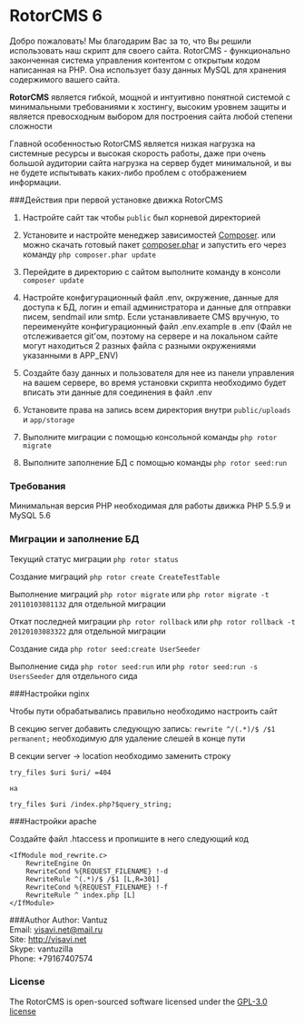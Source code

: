 RotorCMS 6
=========

Добро пожаловать!
Мы благодарим Вас за то, что Вы решили использовать наш скрипт для своего сайта. RotorCMS - функционально законченная система управления контентом с открытым кодом написанная на PHP. Она использует базу данных MySQL для хранения содержимого вашего сайта.

**RotorCMS** является гибкой, мощной и интуитивно понятной системой с минимальными требованиями к хостингу, высоким уровнем защиты и является превосходным выбором для построения сайта любой степени сложности

Главной особенностью RotorCMS является низкая нагрузка на системные ресурсы и высокая скорость работы, даже при очень большой аудитории сайта нагрузка на сервер будет минимальной, и вы не будете испытывать каких-либо проблем с отображением информации.

###Действия при первой установке движка RotorCMS

1. Настройте сайт так чтобы `public` был корневой директорией

2. Установите и настройте менеджер зависимостей [Composer](https://getcomposer.org).
   или можно скачать готовый пакет 
    [composer.phar](https://getcomposer.org/composer.phar)
    и запустить его через команду
   `php composer.phar update`

3. Перейдите в директорию с сайтом выполните команду в консоли `composer update`

4. Настройте конфигурационный файл .env, окружение, данные для доступа к БД, логин и email администратора и данные для отправки писем, sendmail или smtp. Если устанавливаете CMS вручную, то переименуйте конфигурационный файл .env.example в .env (Файл не отслеживается git'ом, поэтому на сервере и на локальном сайте могут находиться 2 разных файла с разными окружениями указанными в APP_ENV)

5. Создайте базу данных и пользователя для нее из панели управления на вашем сервере, во время установки скрипта необходимо будет вписать эти данные для соединения в файл .env

6. Установите права на запись всем директория внутри `public/uploads` и `app/storage`

7. Выполните миграции с помощью консольной команды `php rotor migrate`

8. Выполните заполнение БД с помощью команды `php rotor seed:run`

### Требования

Минимальная версия PHP необходимая для работы движка PHP 5.5.9 и MySQL 5.6

### Миграции и заполнение БД

Текущий статус миграции `php rotor status`

Создание миграций `php rotor create CreateTestTable`

Выполнение миграций `php rotor migrate` или `php rotor migrate -t 20110103081132` для отдельной миграции

Откат последней миграции `php rotor rollback` или `php rotor rollback -t 20120103083322` для отдельной миграции

Создание сида `php rotor seed:create UserSeeder`

Выполнение сида `php rotor seed:run` или `php rotor seed:run -s UsersSeeder` для отдельного сида

###Настройки nginx

Чтобы пути обрабатывались правильно необходимо настроить сайт

В секцию server добавить следующую запись: `rewrite ^/(.*)/$ /$1 permanent;` необходимую для удаление слешей в конце пути

В секции server -> location необходимо заменить строку

```
try_files $uri $uri/ =404

на

try_files $uri /index.php?$query_string;
```
###Настройки apache

Создайте файл .htaccess и пропишите в него следующий код

```
<IfModule mod_rewrite.c>
	RewriteEngine On
	RewriteCond %{REQUEST_FILENAME} !-d
	RewriteRule ^(.*)/$ /$1 [L,R=301]
	RewriteCond %{REQUEST_FILENAME} !-f
	RewriteRule ^ index.php [L]
</IfModule>
```

###Author
Author: Vantuz  
Email: visavi.net@mail.ru  
Site: http://visavi.net  
Skype: vantuzilla  
Phone: +79167407574  


### License

The RotorCMS is open-sourced software licensed under the [GPL-3.0 license](http://opensource.org/licenses/GPL-3.0)
